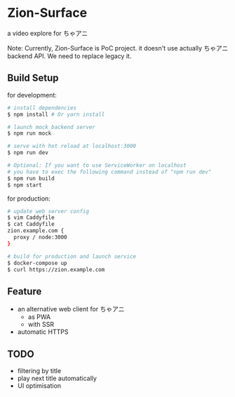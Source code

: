# Zion-Surface

a video explore for ちゃアニ

Note: Currently, Zion-Surface is PoC project. it doesn't use actually ちゃアニ backend API. We need to replace legacy it.

## Build Setup
for development:
``` bash
# install dependencies
$ npm install # Or yarn install

# launch mock backend server
$ npm run mock

# serve with hot reload at localhost:3000
$ npm run dev

# Optional: If you want to use ServiceWorker on localhost
# you have to exec the following command instead of "npm run dev"
$ npm run build
$ npm start
```

for production:

``` bash
# update web server config
$ vim Caddyfile
$ cat Caddyfile
zion.example.com {
  proxy / node:3000
}

# build for production and launch service
$ docker-compose up
$ curl https://zion.example.com
```

## Feature
- an alternative web client for ちゃアニ
    - as PWA
    - with SSR
- automatic HTTPS

## TODO
- filtering by title
- play next title automatically
- UI optimisation

